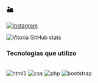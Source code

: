 ### 🏜️

[![Instagram](https://img.shields.io/badge/Instagram-E4405F?style=for-the-badge&logo=instagram&logoColor=white)](https://www.instagram.com/vitoria.cangussu)

![Vitoria GitHub stats](https://github-readme-stats.vercel.app/api?username=vitoriagc&show_icons=true&theme=radical)

### Tecnologias que utilizo 

<div style="display: incline_block"><br/>
<img aling="center" alt="html5" src="https://img.shields.io/badge/HTML5-E34F26?style=for-the-badge&logo=html5&logoColor=white">
<img aling="center" alt="css" src=https://img.shields.io/badge/CSS3-1572B6?style=for-the-badge&logo=css3&logoColor=white>
<img aling="center" alt="php" src=https://img.shields.io/badge/PHP-777BB4?style=for-the-badge&logo=php&logoColor=white>
<img aling="center" alt="bootstrap" src=https://img.shields.io/badge/Bootstrap-563D7C?style=for-the-badge&logo=bootstrap&logoColor=white>


</div>
